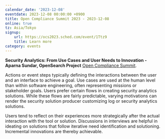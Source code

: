 ```yaml
---
calendar_date: '2023-12-08'
eventdate: 2023-12-08 00:00:00 +0900
title: Open Compliance Summit 2023 - 2023-12-08
online: true
tz: Asia/Tokyo
signup:
    url: https://ocs2023.sched.com/event/1Ttz9
    title: Learn more
category: events
---
```


**Security Analytics: From Use Cases and User Needs to Innovation - Aparna Sundar, OpenSearch Project**  [Open Compliance Summit](https://ocs2023.sched.com/event/1Ttz9).

Actions or event steps typically defining the interactions between the user and an interface to achieve a goal. Use cases are used at the human level than within software engineering, often representing missions or stakeholder goals. Users prefer certain flows in creating security analytics solutions. While these flows are fairly predictable, varying motivations can render the security solution producer customizing log or security analytics solutions.

Users tend to reflect on their experiences more strategically after the actual interaction with the tool or solution. Discussions in interviews are helpful in ideating on solutions that follow iterative need identification and solutioning. Incremental innovations are thereby achievable.
